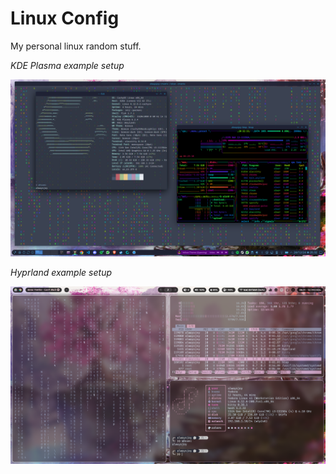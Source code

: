 # Linux Config

My personal linux random stuff.

*KDE Plasma example setup*

![alt text](https://github.com/wiormiw/linux-config/blob/main/Example_KDE_Setup.png?raw=true)

*Hyprland example setup*

![alt text](https://github.com/wiormiw/linux-config/blob/main/Hyprland-example-setup.jpg?raw=true)
